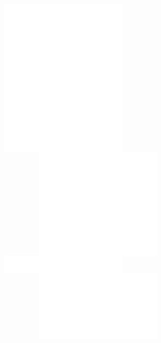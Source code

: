 [<img align="left" width="390" src="/general.svg">](#)
[<img align="right" width="390" src="/medias.svg">](#)

[<img align="left" width="390" src="/notable.svg">](#)
[<img align="right" width="390" src="/achievements.svg">](#)
